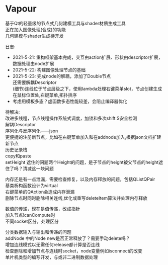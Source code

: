 # Vapour
基于Qt的轻量级的节点式几何建模工具与shader材质生成工具  
正在加入图像处理(合成)的功能  
几何建模与shader生成待开发  

日志:  
* 2021-5-21: 重构框架基本完成，交互由action扩展、形状由descriptor扩展，数据处理由node扩展  
* 2021-5-22: 构建图像处理节点的基础  
* 2021-5-23: 完成node的解耦，添加了Double节点  
还需要解耦Descriptor  
(细节)连线位于节点层级之下，使用lambda处理右键菜单slot，节点创建生成在鼠标位置处,右键菜单,拓扑排序  
* 考虑用模板多态？虚函数多态性能较差，会阻止编译器优化



待解决:  
改进多线程，节点线程操作系统式调度，加锁和多次shift S安全检测  
解耦Descriptor  
序列化与反序列化——json  
更便捷的注册新节点，比如在右键菜单加入和在addnode加入,根据json文档扩建新节点  
历史记录栈  
copy和paste  
setHeight 遮住的问题两个Height的问题，是子节点的height被父节点的height遮住了吗？清减这一块问题  

内存还是有一点泄漏，需要检查修复，以及内存释放的问题，包括QListQPair  
基类析构函数设计为virtual  
右键菜单的QAction会造成内存泄漏   
删除节点时同时删除相关连线,优化或重写deleteItem算法并处理内存释放  

数值的传递，现在是值传递，改成指针  
加入节点!canCompute时  
不同socket区分，处理区分  

分类数据输入与输出和传递的问题  
addNode 中的Node new是否正常释放了？需要手动delete吗？  
增加连线模式以无需任何release都计算是否连线  
检查删除和增加节点与连线时socket，node变量例如isconnect的改变  
单片机类型的编写开发，与或非二进制数据处理  
